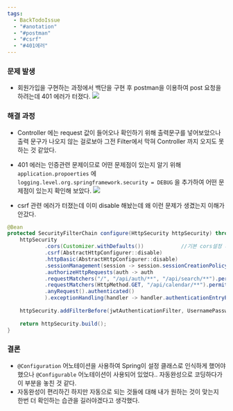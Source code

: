 ```yaml
---
tags:
  - BackTodoIssue
  - "#anotation"
  - "#postman"
  - "#csrf"
  - "#401에러"
---
```


### 문제 발생

- 회원가입을 구현하는 과정에서 백단을 구현 후 postman을 이용하여 post 요청을 하려는데 401 에러가 터졌다.
![](https://imgur.com/XiaItPJ.png)

### 해결 과정
- Controller 에는 request 값이 들어오나 확인하기 위해 출력문구를 넣어보았으나 출력 문구가 나오지 않는 걸로보아 그전 Filter에서 막혀 Controller 까지 오지도 못하는 것 같았다.
- 401 에러는 인증관련 문제이므로 어떤 문제점이 있는지 알기 위해 `application.propoerties` 에 `logging.level.org.springframework.security = DEBUG` 을 추가하여 어떤 문제점이 있는지 확인해 보았다.
![](https://imgur.com/XuOnCzO.png)

- csrf 관련 에러가 터졌는데 이미 disable 해놨는데 왜 이런 문제가 생겼는지 이해가 안갔다.
```java
@Bean  
protected SecurityFilterChain configure(HttpSecurity httpSecurity) throws Exception{  
    httpSecurity  
            .cors(Customizer.withDefaults())            //기본 cors설정 사용  
            .csrf(AbstractHttpConfigurer::disable)  
            .httpBasic(AbstractHttpConfigurer::disable)  
            .sessionManagement(session -> session.sessionCreationPolicy(SessionCreationPolicy.STATELESS))  
            .authorizeHttpRequests(auth -> auth  
            .requestMatchers("/", "/api/auth/**", "/api/search/**").permitAll()  
            .requestMatchers(HttpMethod.GET, "/api/calendar/**").permitAll()  
            .anyRequest().authenticated()  
            ).exceptionHandling(handler -> handler.authenticationEntryPoint(new FailedAuthenticationEntryPoint()));  
  
    httpSecurity.addFilterBefore(jwtAuthenticationFilter, UsernamePasswordAuthenticationFilter.class);  
  
    return httpSecurity.build();  
}
```

### 결론

- `@Configuration` 어노테이션을 사용하여 Spring이 설정 클래스로 인식하게 했어야 했으나 `@Configurable` 어노테이션이 사용되어 있었다.. 자동완성으로 코딩하다가 이 부분을 놓친 것 같다.
- 자동완성이 편리하긴 하지만 자동으로 되는 것들에 대해 내가 원하는 것이 맞는지 한번 더 확인하는 습관을 길러야겠다고 생각했다.
